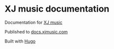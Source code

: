# XJ music documentation

Documentation for [XJ music](https://github.com/xjmusic/xjmusic)

Published to [docs.xjmusic.com](https://docs.xjmusic.com/)

Built with [Hugo](https://gohugo.io)

